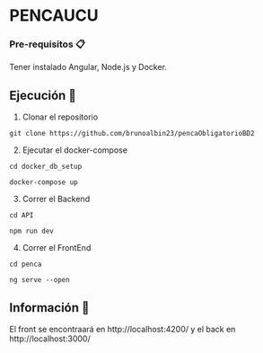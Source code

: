 # PENCAUCU
### Pre-requisitos 📋
Tener instalado Angular, Node.js y Docker.

## Ejecución 🚀
1) Clonar el repositorio
```
git clone https://github.com/brunoalbin23/pencaObligatorioBD2
```
2) Ejecutar el docker-compose
```
cd docker_db_setup
```
```
docker-compose up
```
3) Correr el Backend
```
cd API
```
```
npm run dev
```
4) Correr el FrontEnd
```
cd penca
```
```
ng serve --open
```
## Información 🚀
El front se encontraará en http://localhost:4200/ y el back en http://localhost:3000/
